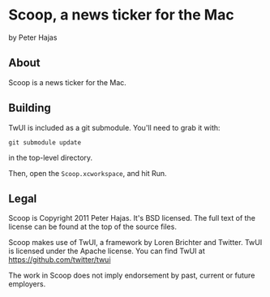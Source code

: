 Scoop, a news ticker for the Mac
================================

by Peter Hajas

About
-----

Scoop is a news ticker for the Mac.

Building
--------

TwUI is included as a git submodule. You'll need to grab it with:

`git submodule update`

in the top-level directory.

Then, open the `Scoop.xcworkspace`, and hit Run.

Legal
-----

Scoop is Copyright 2011 Peter Hajas. It's BSD licensed. The full text of the
license can be found at the top of the source files.

Scoop makes use of TwUI, a framework by Loren Brichter and Twitter. TwUI is
licensed under the Apache license. You can find TwUI at https://github.com/twitter/twui

The work in Scoop does not imply endorsement by past, current or future employers.